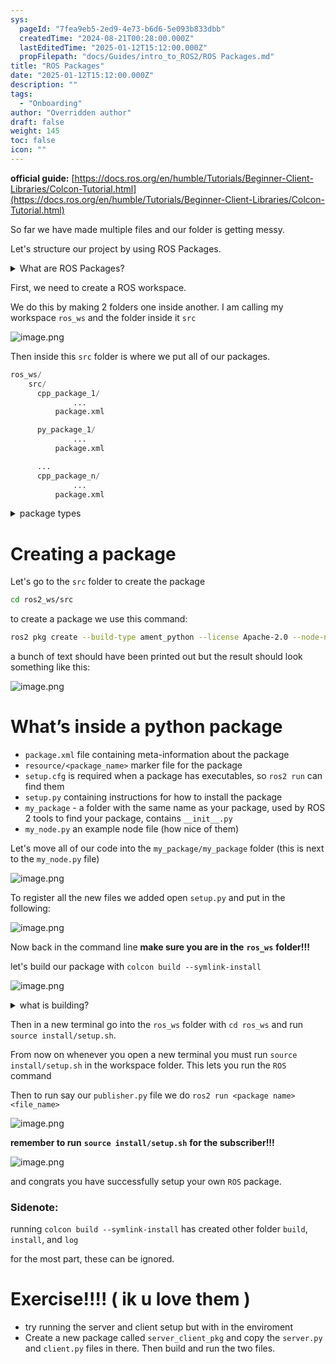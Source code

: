 ```yaml
---
sys:
  pageId: "7fea9eb5-2ed9-4e73-b6d6-5e093b833dbb"
  createdTime: "2024-08-21T00:28:00.000Z"
  lastEditedTime: "2025-01-12T15:12:00.000Z"
  propFilepath: "docs/Guides/intro_to_ROS2/ROS Packages.md"
title: "ROS Packages"
date: "2025-01-12T15:12:00.000Z"
description: ""
tags:
  - "Onboarding"
author: "Overridden author"
draft: false
weight: 145
toc: false
icon: ""
---
```


**official guide:** [https://docs.ros.org/en/humble/Tutorials/Beginner-Client-Libraries/Colcon-Tutorial.html](https://docs.ros.org/en/humble/Tutorials/Beginner-Client-Libraries/Colcon-Tutorial.html)

So far we have made multiple files and our folder is getting messy.

Let's structure our project by using ROS Packages.

<details>

<summary>What are ROS Packages?</summary>

ROS Packages are, as the name implies, packages of code that are highly sharable between ROS developers.

They consist of a folder, `package.xml` file, and source code

```python
      cpp_package_1/
		      ... imagine much code files here ..
          package.xml
```

</details>

First, we need to create a ROS workspace.

We do this by making 2 folders one inside another. I am calling my workspace `ros_ws` and the folder inside it `src`

![image.png](https://prod-files-secure.s3.us-west-2.amazonaws.com/d518164a-d88e-44d1-a4ee-3adb3bd8bce0/70706947-fd18-4537-a67b-e12946812d31/image.png?X-Amz-Algorithm=AWS4-HMAC-SHA256&X-Amz-Content-Sha256=UNSIGNED-PAYLOAD&X-Amz-Credential=ASIAZI2LB4662Y2FTIMV%2F20250415%2Fus-west-2%2Fs3%2Faws4_request&X-Amz-Date=20250415T110735Z&X-Amz-Expires=3600&X-Amz-Security-Token=IQoJb3JpZ2luX2VjEKP%2F%2F%2F%2F%2F%2F%2F%2F%2F%2FwEaCXVzLXdlc3QtMiJHMEUCICGFz4OGF%2FIMHAboDxPc90O64hgXtjoAST8LMcOB%2BAvhAiEAn33ot3%2F0eTnav1yHAlgmNZqAQTAVidhUTS6NFPjSplQq%2FwMILBAAGgw2Mzc0MjMxODM4MDUiDPaDsfgAXWdKzHlkCCrcA2ha%2B2h5R%2F8Ae4Ykab9YuFmn%2F7QR%2B5BY9iQ7xA1Ub%2F%2FaESnhHEf7YFfZprC5XsoHaUjU7jvtrenKrYc3TH%2F%2F1cuxYlpjAw2Z%2B7s%2BpLe%2Fmc69EZcBvF7vRP6jAr7ABODCWxqR7oeOsk1vEdr2WJ1R%2BVt7wpVpdGaQLBE0grPjJuexYwedapLooqFtFjOVh8OPokZVuBkFRcuRmE1d6vnLfdOF8Y8YQ8nuEh3yuCRJuEL7kdFZKc5l3aCYIUzadqntceKh1IbiIeokhcvl7steCrVxfPk7EegEcjBUu6dTBSs5Ny0L6EJl7JxDsXB98xcIt5mLHVKNNi74zxWb0FVLVqMNFshKQnDzGqsCCz2Cuu5%2FippPD6ibjdFJen7csrdsEP3L5X1y3Hlx679XbDYypCspPBI5qC8bGMfiqR33wl7dlVGzDXILHTiqJkq4hjM7JUUw%2BNMl0U9HIQWS8nYIk%2FSBKxcWZo8pVv18Vbnfa9%2BXAeB6%2B9MnmZ%2FYaqSx4x4Y1BbB4DHmsR39ifZI8HuibpOVErTDkFsCHX%2B5K%2Bo8o4hakH95%2Bvbbu%2Fve2rHoTbUGeAwbjewfuJHw9pr%2BUSdXfYl0JtLcrT%2FPJz4loEFh2bemu9fZNiHt%2BlC2kdKIMN7x%2BL8GOqUBfvYUuSWeftDQ9Gq9eUZKuPWQ20YtYr988HvffgATMAbgkqwtSqMa7J5vIq461AEJGWkUWUKrMlirxHzx%2FDbh0I0c1aAMCjsplf14Sb643c3qLDQg%2FIPxq38raubaVfCysSNvjaCvWM08U4kiZk2L03znTuB%2BiUAJSzps5wu%2BpOAKo6zOCWH%2FzFlE2%2FTJXxdaGmwt%2FnSjCkD6VCWnYPYY09Uv4dmJ&X-Amz-Signature=aa37b63f28860e65153f19deb5cf1983c595e81613e035215b85d7e38f626aec&X-Amz-SignedHeaders=host&x-id=GetObject)

Then inside this `src` folder is where we put all of our packages.

```python
ros_ws/
    src/
      cpp_package_1/
		      ...
          package.xml

      py_package_1/
		      ...
          package.xml

      ...
      cpp_package_n/
		      ...
          package.xml

```

<details>

<summary>package types</summary>

packages can be either `C++` or python.

the intern file structure is different for each but for this guide we will stick to creating python packages

</details>

# Creating a package

Let's go to the `src` folder to create the package

```bash
cd ros2_ws/src
```

to create a package we use this command:

```bash
ros2 pkg create --build-type ament_python --license Apache-2.0 --node-name my_node my_package
```

a bunch of text should have been printed out but the result should look something like this:

![image.png](https://prod-files-secure.s3.us-west-2.amazonaws.com/d518164a-d88e-44d1-a4ee-3adb3bd8bce0/e6cf1e3f-8512-4a3e-b131-079f800bf3e8/image.png?X-Amz-Algorithm=AWS4-HMAC-SHA256&X-Amz-Content-Sha256=UNSIGNED-PAYLOAD&X-Amz-Credential=ASIAZI2LB4662Y2FTIMV%2F20250415%2Fus-west-2%2Fs3%2Faws4_request&X-Amz-Date=20250415T110736Z&X-Amz-Expires=3600&X-Amz-Security-Token=IQoJb3JpZ2luX2VjEKP%2F%2F%2F%2F%2F%2F%2F%2F%2F%2FwEaCXVzLXdlc3QtMiJHMEUCICGFz4OGF%2FIMHAboDxPc90O64hgXtjoAST8LMcOB%2BAvhAiEAn33ot3%2F0eTnav1yHAlgmNZqAQTAVidhUTS6NFPjSplQq%2FwMILBAAGgw2Mzc0MjMxODM4MDUiDPaDsfgAXWdKzHlkCCrcA2ha%2B2h5R%2F8Ae4Ykab9YuFmn%2F7QR%2B5BY9iQ7xA1Ub%2F%2FaESnhHEf7YFfZprC5XsoHaUjU7jvtrenKrYc3TH%2F%2F1cuxYlpjAw2Z%2B7s%2BpLe%2Fmc69EZcBvF7vRP6jAr7ABODCWxqR7oeOsk1vEdr2WJ1R%2BVt7wpVpdGaQLBE0grPjJuexYwedapLooqFtFjOVh8OPokZVuBkFRcuRmE1d6vnLfdOF8Y8YQ8nuEh3yuCRJuEL7kdFZKc5l3aCYIUzadqntceKh1IbiIeokhcvl7steCrVxfPk7EegEcjBUu6dTBSs5Ny0L6EJl7JxDsXB98xcIt5mLHVKNNi74zxWb0FVLVqMNFshKQnDzGqsCCz2Cuu5%2FippPD6ibjdFJen7csrdsEP3L5X1y3Hlx679XbDYypCspPBI5qC8bGMfiqR33wl7dlVGzDXILHTiqJkq4hjM7JUUw%2BNMl0U9HIQWS8nYIk%2FSBKxcWZo8pVv18Vbnfa9%2BXAeB6%2B9MnmZ%2FYaqSx4x4Y1BbB4DHmsR39ifZI8HuibpOVErTDkFsCHX%2B5K%2Bo8o4hakH95%2Bvbbu%2Fve2rHoTbUGeAwbjewfuJHw9pr%2BUSdXfYl0JtLcrT%2FPJz4loEFh2bemu9fZNiHt%2BlC2kdKIMN7x%2BL8GOqUBfvYUuSWeftDQ9Gq9eUZKuPWQ20YtYr988HvffgATMAbgkqwtSqMa7J5vIq461AEJGWkUWUKrMlirxHzx%2FDbh0I0c1aAMCjsplf14Sb643c3qLDQg%2FIPxq38raubaVfCysSNvjaCvWM08U4kiZk2L03znTuB%2BiUAJSzps5wu%2BpOAKo6zOCWH%2FzFlE2%2FTJXxdaGmwt%2FnSjCkD6VCWnYPYY09Uv4dmJ&X-Amz-Signature=773cfe8ddf8655b4855583c84917803c357313eea042c69bcd3ca5a486ef6239&X-Amz-SignedHeaders=host&x-id=GetObject)

# What’s inside a python package

- `package.xml` file containing meta-information about the package
- `resource/<package_name>` marker file for the package
- `setup.cfg` is required when a package has executables, so `ros2 run` can find them
- `setup.py` containing instructions for how to install the package
- `my_package` - a folder with the same name as your package, used by ROS 2 tools to find your package, contains `__init__.py`
- `my_node.py` an example node file (how nice of them)

Let's move all of our code into the `my_package/my_package` folder (this is next to the `my_node.py` file)

![image.png](https://prod-files-secure.s3.us-west-2.amazonaws.com/d518164a-d88e-44d1-a4ee-3adb3bd8bce0/9ce58f11-0da9-4d3e-b86d-506a9685d378/image.png?X-Amz-Algorithm=AWS4-HMAC-SHA256&X-Amz-Content-Sha256=UNSIGNED-PAYLOAD&X-Amz-Credential=ASIAZI2LB4662Y2FTIMV%2F20250415%2Fus-west-2%2Fs3%2Faws4_request&X-Amz-Date=20250415T110736Z&X-Amz-Expires=3600&X-Amz-Security-Token=IQoJb3JpZ2luX2VjEKP%2F%2F%2F%2F%2F%2F%2F%2F%2F%2FwEaCXVzLXdlc3QtMiJHMEUCICGFz4OGF%2FIMHAboDxPc90O64hgXtjoAST8LMcOB%2BAvhAiEAn33ot3%2F0eTnav1yHAlgmNZqAQTAVidhUTS6NFPjSplQq%2FwMILBAAGgw2Mzc0MjMxODM4MDUiDPaDsfgAXWdKzHlkCCrcA2ha%2B2h5R%2F8Ae4Ykab9YuFmn%2F7QR%2B5BY9iQ7xA1Ub%2F%2FaESnhHEf7YFfZprC5XsoHaUjU7jvtrenKrYc3TH%2F%2F1cuxYlpjAw2Z%2B7s%2BpLe%2Fmc69EZcBvF7vRP6jAr7ABODCWxqR7oeOsk1vEdr2WJ1R%2BVt7wpVpdGaQLBE0grPjJuexYwedapLooqFtFjOVh8OPokZVuBkFRcuRmE1d6vnLfdOF8Y8YQ8nuEh3yuCRJuEL7kdFZKc5l3aCYIUzadqntceKh1IbiIeokhcvl7steCrVxfPk7EegEcjBUu6dTBSs5Ny0L6EJl7JxDsXB98xcIt5mLHVKNNi74zxWb0FVLVqMNFshKQnDzGqsCCz2Cuu5%2FippPD6ibjdFJen7csrdsEP3L5X1y3Hlx679XbDYypCspPBI5qC8bGMfiqR33wl7dlVGzDXILHTiqJkq4hjM7JUUw%2BNMl0U9HIQWS8nYIk%2FSBKxcWZo8pVv18Vbnfa9%2BXAeB6%2B9MnmZ%2FYaqSx4x4Y1BbB4DHmsR39ifZI8HuibpOVErTDkFsCHX%2B5K%2Bo8o4hakH95%2Bvbbu%2Fve2rHoTbUGeAwbjewfuJHw9pr%2BUSdXfYl0JtLcrT%2FPJz4loEFh2bemu9fZNiHt%2BlC2kdKIMN7x%2BL8GOqUBfvYUuSWeftDQ9Gq9eUZKuPWQ20YtYr988HvffgATMAbgkqwtSqMa7J5vIq461AEJGWkUWUKrMlirxHzx%2FDbh0I0c1aAMCjsplf14Sb643c3qLDQg%2FIPxq38raubaVfCysSNvjaCvWM08U4kiZk2L03znTuB%2BiUAJSzps5wu%2BpOAKo6zOCWH%2FzFlE2%2FTJXxdaGmwt%2FnSjCkD6VCWnYPYY09Uv4dmJ&X-Amz-Signature=b3c51225c5da12d2c40411702a497edc8e83c89f106987215c0dc67d29254ad0&X-Amz-SignedHeaders=host&x-id=GetObject)

To register all the new files we added open `setup.py` and put in the following:

![image.png](https://prod-files-secure.s3.us-west-2.amazonaws.com/d518164a-d88e-44d1-a4ee-3adb3bd8bce0/1cd7c262-4cae-4496-9d75-c178537d24a2/image.png?X-Amz-Algorithm=AWS4-HMAC-SHA256&X-Amz-Content-Sha256=UNSIGNED-PAYLOAD&X-Amz-Credential=ASIAZI2LB4662Y2FTIMV%2F20250415%2Fus-west-2%2Fs3%2Faws4_request&X-Amz-Date=20250415T110736Z&X-Amz-Expires=3600&X-Amz-Security-Token=IQoJb3JpZ2luX2VjEKP%2F%2F%2F%2F%2F%2F%2F%2F%2F%2FwEaCXVzLXdlc3QtMiJHMEUCICGFz4OGF%2FIMHAboDxPc90O64hgXtjoAST8LMcOB%2BAvhAiEAn33ot3%2F0eTnav1yHAlgmNZqAQTAVidhUTS6NFPjSplQq%2FwMILBAAGgw2Mzc0MjMxODM4MDUiDPaDsfgAXWdKzHlkCCrcA2ha%2B2h5R%2F8Ae4Ykab9YuFmn%2F7QR%2B5BY9iQ7xA1Ub%2F%2FaESnhHEf7YFfZprC5XsoHaUjU7jvtrenKrYc3TH%2F%2F1cuxYlpjAw2Z%2B7s%2BpLe%2Fmc69EZcBvF7vRP6jAr7ABODCWxqR7oeOsk1vEdr2WJ1R%2BVt7wpVpdGaQLBE0grPjJuexYwedapLooqFtFjOVh8OPokZVuBkFRcuRmE1d6vnLfdOF8Y8YQ8nuEh3yuCRJuEL7kdFZKc5l3aCYIUzadqntceKh1IbiIeokhcvl7steCrVxfPk7EegEcjBUu6dTBSs5Ny0L6EJl7JxDsXB98xcIt5mLHVKNNi74zxWb0FVLVqMNFshKQnDzGqsCCz2Cuu5%2FippPD6ibjdFJen7csrdsEP3L5X1y3Hlx679XbDYypCspPBI5qC8bGMfiqR33wl7dlVGzDXILHTiqJkq4hjM7JUUw%2BNMl0U9HIQWS8nYIk%2FSBKxcWZo8pVv18Vbnfa9%2BXAeB6%2B9MnmZ%2FYaqSx4x4Y1BbB4DHmsR39ifZI8HuibpOVErTDkFsCHX%2B5K%2Bo8o4hakH95%2Bvbbu%2Fve2rHoTbUGeAwbjewfuJHw9pr%2BUSdXfYl0JtLcrT%2FPJz4loEFh2bemu9fZNiHt%2BlC2kdKIMN7x%2BL8GOqUBfvYUuSWeftDQ9Gq9eUZKuPWQ20YtYr988HvffgATMAbgkqwtSqMa7J5vIq461AEJGWkUWUKrMlirxHzx%2FDbh0I0c1aAMCjsplf14Sb643c3qLDQg%2FIPxq38raubaVfCysSNvjaCvWM08U4kiZk2L03znTuB%2BiUAJSzps5wu%2BpOAKo6zOCWH%2FzFlE2%2FTJXxdaGmwt%2FnSjCkD6VCWnYPYY09Uv4dmJ&X-Amz-Signature=b443598ca80b006a40f8184cf6f9b069568748e2eaeb4049ae12273c14233ffb&X-Amz-SignedHeaders=host&x-id=GetObject)

Now back in the command line **make sure you are in the** **`ros_ws`** **folder!!!**

let's build our package with `colcon build --symlink-install`

![image.png](https://prod-files-secure.s3.us-west-2.amazonaws.com/d518164a-d88e-44d1-a4ee-3adb3bd8bce0/2f2a0d27-b173-48fd-b189-5f5c0ce65619/image.png?X-Amz-Algorithm=AWS4-HMAC-SHA256&X-Amz-Content-Sha256=UNSIGNED-PAYLOAD&X-Amz-Credential=ASIAZI2LB4662Y2FTIMV%2F20250415%2Fus-west-2%2Fs3%2Faws4_request&X-Amz-Date=20250415T110736Z&X-Amz-Expires=3600&X-Amz-Security-Token=IQoJb3JpZ2luX2VjEKP%2F%2F%2F%2F%2F%2F%2F%2F%2F%2FwEaCXVzLXdlc3QtMiJHMEUCICGFz4OGF%2FIMHAboDxPc90O64hgXtjoAST8LMcOB%2BAvhAiEAn33ot3%2F0eTnav1yHAlgmNZqAQTAVidhUTS6NFPjSplQq%2FwMILBAAGgw2Mzc0MjMxODM4MDUiDPaDsfgAXWdKzHlkCCrcA2ha%2B2h5R%2F8Ae4Ykab9YuFmn%2F7QR%2B5BY9iQ7xA1Ub%2F%2FaESnhHEf7YFfZprC5XsoHaUjU7jvtrenKrYc3TH%2F%2F1cuxYlpjAw2Z%2B7s%2BpLe%2Fmc69EZcBvF7vRP6jAr7ABODCWxqR7oeOsk1vEdr2WJ1R%2BVt7wpVpdGaQLBE0grPjJuexYwedapLooqFtFjOVh8OPokZVuBkFRcuRmE1d6vnLfdOF8Y8YQ8nuEh3yuCRJuEL7kdFZKc5l3aCYIUzadqntceKh1IbiIeokhcvl7steCrVxfPk7EegEcjBUu6dTBSs5Ny0L6EJl7JxDsXB98xcIt5mLHVKNNi74zxWb0FVLVqMNFshKQnDzGqsCCz2Cuu5%2FippPD6ibjdFJen7csrdsEP3L5X1y3Hlx679XbDYypCspPBI5qC8bGMfiqR33wl7dlVGzDXILHTiqJkq4hjM7JUUw%2BNMl0U9HIQWS8nYIk%2FSBKxcWZo8pVv18Vbnfa9%2BXAeB6%2B9MnmZ%2FYaqSx4x4Y1BbB4DHmsR39ifZI8HuibpOVErTDkFsCHX%2B5K%2Bo8o4hakH95%2Bvbbu%2Fve2rHoTbUGeAwbjewfuJHw9pr%2BUSdXfYl0JtLcrT%2FPJz4loEFh2bemu9fZNiHt%2BlC2kdKIMN7x%2BL8GOqUBfvYUuSWeftDQ9Gq9eUZKuPWQ20YtYr988HvffgATMAbgkqwtSqMa7J5vIq461AEJGWkUWUKrMlirxHzx%2FDbh0I0c1aAMCjsplf14Sb643c3qLDQg%2FIPxq38raubaVfCysSNvjaCvWM08U4kiZk2L03znTuB%2BiUAJSzps5wu%2BpOAKo6zOCWH%2FzFlE2%2FTJXxdaGmwt%2FnSjCkD6VCWnYPYY09Uv4dmJ&X-Amz-Signature=7fc96a82bf6f794ae55e769d5b93917cbf52799bf694abd05a419f691639daba&X-Amz-SignedHeaders=host&x-id=GetObject)

<details>

<summary>what is building?</summary>

if you are a CS major at Rose-Hulman you will learn the answer to this in CSSE132

but TLDR; is it combines all the code files into one program that can be run easily 

</details>

Then in a new terminal go into the `ros_ws` folder with `cd ros_ws` and run `source install/setup.sh`. 

From now on whenever you open a new terminal you must run `source install/setup.sh` in the workspace folder. This lets you run the `ROS` command

Then to run say our `publisher.py` file we do `ros2 run <package name> <file_name>`

![image.png](https://prod-files-secure.s3.us-west-2.amazonaws.com/d518164a-d88e-44d1-a4ee-3adb3bd8bce0/4f4b1219-3a44-4632-aa0a-ce3471699f59/image.png?X-Amz-Algorithm=AWS4-HMAC-SHA256&X-Amz-Content-Sha256=UNSIGNED-PAYLOAD&X-Amz-Credential=ASIAZI2LB4662Y2FTIMV%2F20250415%2Fus-west-2%2Fs3%2Faws4_request&X-Amz-Date=20250415T110736Z&X-Amz-Expires=3600&X-Amz-Security-Token=IQoJb3JpZ2luX2VjEKP%2F%2F%2F%2F%2F%2F%2F%2F%2F%2FwEaCXVzLXdlc3QtMiJHMEUCICGFz4OGF%2FIMHAboDxPc90O64hgXtjoAST8LMcOB%2BAvhAiEAn33ot3%2F0eTnav1yHAlgmNZqAQTAVidhUTS6NFPjSplQq%2FwMILBAAGgw2Mzc0MjMxODM4MDUiDPaDsfgAXWdKzHlkCCrcA2ha%2B2h5R%2F8Ae4Ykab9YuFmn%2F7QR%2B5BY9iQ7xA1Ub%2F%2FaESnhHEf7YFfZprC5XsoHaUjU7jvtrenKrYc3TH%2F%2F1cuxYlpjAw2Z%2B7s%2BpLe%2Fmc69EZcBvF7vRP6jAr7ABODCWxqR7oeOsk1vEdr2WJ1R%2BVt7wpVpdGaQLBE0grPjJuexYwedapLooqFtFjOVh8OPokZVuBkFRcuRmE1d6vnLfdOF8Y8YQ8nuEh3yuCRJuEL7kdFZKc5l3aCYIUzadqntceKh1IbiIeokhcvl7steCrVxfPk7EegEcjBUu6dTBSs5Ny0L6EJl7JxDsXB98xcIt5mLHVKNNi74zxWb0FVLVqMNFshKQnDzGqsCCz2Cuu5%2FippPD6ibjdFJen7csrdsEP3L5X1y3Hlx679XbDYypCspPBI5qC8bGMfiqR33wl7dlVGzDXILHTiqJkq4hjM7JUUw%2BNMl0U9HIQWS8nYIk%2FSBKxcWZo8pVv18Vbnfa9%2BXAeB6%2B9MnmZ%2FYaqSx4x4Y1BbB4DHmsR39ifZI8HuibpOVErTDkFsCHX%2B5K%2Bo8o4hakH95%2Bvbbu%2Fve2rHoTbUGeAwbjewfuJHw9pr%2BUSdXfYl0JtLcrT%2FPJz4loEFh2bemu9fZNiHt%2BlC2kdKIMN7x%2BL8GOqUBfvYUuSWeftDQ9Gq9eUZKuPWQ20YtYr988HvffgATMAbgkqwtSqMa7J5vIq461AEJGWkUWUKrMlirxHzx%2FDbh0I0c1aAMCjsplf14Sb643c3qLDQg%2FIPxq38raubaVfCysSNvjaCvWM08U4kiZk2L03znTuB%2BiUAJSzps5wu%2BpOAKo6zOCWH%2FzFlE2%2FTJXxdaGmwt%2FnSjCkD6VCWnYPYY09Uv4dmJ&X-Amz-Signature=c36e78f5de866f3d8f2fe228894d498d5f62a9a5a755c9d383e19e4b767c83c4&X-Amz-SignedHeaders=host&x-id=GetObject)

**remember to run** **`source install/setup.sh`** **for the subscriber!!!**

![image.png](https://prod-files-secure.s3.us-west-2.amazonaws.com/d518164a-d88e-44d1-a4ee-3adb3bd8bce0/02121119-dad4-49ec-8356-c956108b4243/image.png?X-Amz-Algorithm=AWS4-HMAC-SHA256&X-Amz-Content-Sha256=UNSIGNED-PAYLOAD&X-Amz-Credential=ASIAZI2LB4662Y2FTIMV%2F20250415%2Fus-west-2%2Fs3%2Faws4_request&X-Amz-Date=20250415T110736Z&X-Amz-Expires=3600&X-Amz-Security-Token=IQoJb3JpZ2luX2VjEKP%2F%2F%2F%2F%2F%2F%2F%2F%2F%2FwEaCXVzLXdlc3QtMiJHMEUCICGFz4OGF%2FIMHAboDxPc90O64hgXtjoAST8LMcOB%2BAvhAiEAn33ot3%2F0eTnav1yHAlgmNZqAQTAVidhUTS6NFPjSplQq%2FwMILBAAGgw2Mzc0MjMxODM4MDUiDPaDsfgAXWdKzHlkCCrcA2ha%2B2h5R%2F8Ae4Ykab9YuFmn%2F7QR%2B5BY9iQ7xA1Ub%2F%2FaESnhHEf7YFfZprC5XsoHaUjU7jvtrenKrYc3TH%2F%2F1cuxYlpjAw2Z%2B7s%2BpLe%2Fmc69EZcBvF7vRP6jAr7ABODCWxqR7oeOsk1vEdr2WJ1R%2BVt7wpVpdGaQLBE0grPjJuexYwedapLooqFtFjOVh8OPokZVuBkFRcuRmE1d6vnLfdOF8Y8YQ8nuEh3yuCRJuEL7kdFZKc5l3aCYIUzadqntceKh1IbiIeokhcvl7steCrVxfPk7EegEcjBUu6dTBSs5Ny0L6EJl7JxDsXB98xcIt5mLHVKNNi74zxWb0FVLVqMNFshKQnDzGqsCCz2Cuu5%2FippPD6ibjdFJen7csrdsEP3L5X1y3Hlx679XbDYypCspPBI5qC8bGMfiqR33wl7dlVGzDXILHTiqJkq4hjM7JUUw%2BNMl0U9HIQWS8nYIk%2FSBKxcWZo8pVv18Vbnfa9%2BXAeB6%2B9MnmZ%2FYaqSx4x4Y1BbB4DHmsR39ifZI8HuibpOVErTDkFsCHX%2B5K%2Bo8o4hakH95%2Bvbbu%2Fve2rHoTbUGeAwbjewfuJHw9pr%2BUSdXfYl0JtLcrT%2FPJz4loEFh2bemu9fZNiHt%2BlC2kdKIMN7x%2BL8GOqUBfvYUuSWeftDQ9Gq9eUZKuPWQ20YtYr988HvffgATMAbgkqwtSqMa7J5vIq461AEJGWkUWUKrMlirxHzx%2FDbh0I0c1aAMCjsplf14Sb643c3qLDQg%2FIPxq38raubaVfCysSNvjaCvWM08U4kiZk2L03znTuB%2BiUAJSzps5wu%2BpOAKo6zOCWH%2FzFlE2%2FTJXxdaGmwt%2FnSjCkD6VCWnYPYY09Uv4dmJ&X-Amz-Signature=0d396b98fd2a7f10740eecee0e510e5e7a7cb6a3058f90f61a393c7177b6eecf&X-Amz-SignedHeaders=host&x-id=GetObject)

and congrats you have successfully setup your own `ROS` package.

### Sidenote:

running `colcon build --symlink-install` has created other folder `build`, `install`, and `log`

for the most part, these can be ignored.

# Exercise!!!! ( ik u love them )

- try running the server and client setup but with in the enviroment
- Create a new package called `server_client_pkg` and copy the `server.py` and `client.py` files in there. Then build and run the two files.
